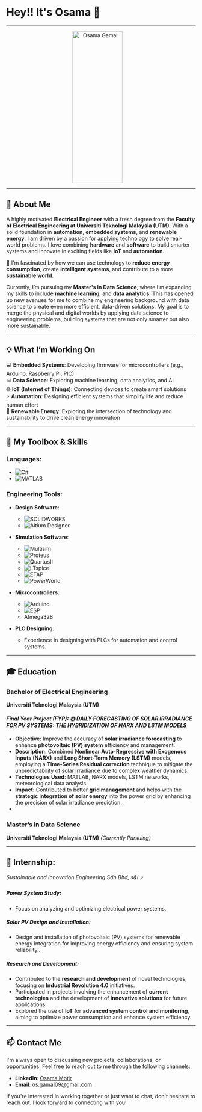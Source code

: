 # Hey!! It's Osama 👋
---
<p align="center">
  <img src="https://github.com/user-attachments/assets/62fce6df-f97c-4831-b76a-6cf5cb70be82" alt="Osama Gamal" width="133" height="404" style="margin-right: 20px;" />
</p>

---

## 🚀 About Me

A highly motivated **Electrical Engineer** with a fresh degree from the **Faculty of Electrical Engineering at Universiti Teknologi Malaysia (UTM)**. With a solid foundation in **automation**, **embedded systems**, and **renewable energy**, I am driven by a passion for applying technology to solve real-world problems. I love combining **hardware** and **software** to build smarter systems and innovate in exciting fields like **IoT** and **automation**.

🔋 I'm fascinated by how we can use technology to **reduce energy consumption**, create **intelligent systems**, and contribute to a more **sustainable world**.

Currently, I’m pursuing my **Master's in Data Science**, where I’m expanding my skills to include **machine learning**, and **data analytics**. This has opened up new avenues for me to combine my engineering background with data science to create even more efficient, data-driven solutions. My goal is to merge the physical and digital worlds by applying data science to engineering problems, building systems that are not only smarter but also more sustainable.

---

## 💡 What I’m Working On

💻 **Embedded Systems**: Developing firmware for microcontrollers (e.g., Arduino, Raspberry Pi, PIC)  
📊 **Data Science**: Exploring machine learning, data analytics, and AI  
🌐 **IoT (Internet of Things)**: Connecting devices to create smart solutions  
⚡ **Automation**: Designing efficient systems that simplify life and reduce human effort  
🌱 **Renewable Energy**: Exploring the intersection of technology and sustainability to drive clean energy innovation

---

## 🔧 My Toolbox & Skills

### **Languages**:  
- ![C#](https://img.shields.io/badge/-C%23-239120?style=flat&logo=c-sharp&logoColor=white)  
- ![MATLAB](https://img.shields.io/badge/-MATLAB-0076A8?style=flat&logo=mathworks&logoColor=white)


### **Engineering Tools**:

- **Design Software**:  
  - ![SOLIDWORKS](https://img.shields.io/badge/-SOLIDWORKS-FFB71B?style=flat&logo=solidworks&logoColor=white)  
  - ![Altium Designer](https://img.shields.io/badge/-Altium_Designer-0071C5?style=flat&logo=altium-designer&logoColor=white)

- **Simulation Software**:  
  - ![Multisim](https://img.shields.io/badge/-Multisim-FFA500?style=flat&logoColor=white)  
  - ![Proteus](https://img.shields.io/badge/-Proteus-4CAF50?style=flat&logoColor=white)  
  - ![QuartusII](https://img.shields.io/badge/-Quartus_II-0076A8?style=flat&logoColor=white)  
  - ![LTspice](https://img.shields.io/badge/-LTspice-FF0000?style=flat&logoColor=white)  
  - ![ETAP](https://img.shields.io/badge/-ETAP-0066CC?style=flat&logoColor=white)  
  - ![PowerWorld](https://img.shields.io/badge/-PowerWorld-000000?style=flat&logoColor=white)

- **Microcontrollers**:  
  - ![Arduino](https://img.shields.io/badge/-Arduino-00979D?style=flat&logo=arduino&logoColor=white)  
  - ![ESP](https://img.shields.io/badge/-ESP-00979D?style=flat&logo=espressif&logoColor=white)  
  - Atmega328

- **PLC Designing**:  
  - Experience in designing with PLCs for automation and control systems.

---

## 🎓 Education

### **Bachelor of Electrical Engineering**  
**Universiti Teknologi Malaysia (UTM)**  

#### *Final Year Project (FYP): 🌞 DAILY FORECASTING OF SOLAR IRRADIANCE FOR PV SYSTEMS: THE HYBRIDIZATION OF NARX AND LSTM MODELS*

- **Objective**: Improve the accuracy of **solar irradiance forecasting** to enhance **photovoltaic (PV) system** efficiency and management.
- **Description**: Combined **Nonlinear Auto-Regressive with Exogenous Inputs (NARX)** and **Long Short-Term Memory (LSTM)** models, employing a **Time-Series Residual correction** technique to mitigate the unpredictability of solar irradiance due to complex weather dynamics.
- **Technologies Used**: MATLAB, NARX models, LSTM networks, meteorological data analysis.
- **Impact**: Contributed to better **grid management** and helps with the **strategic integration of solar energy** into the power grid by enhancing the precision of solar irradiance prediction.
- 

### **Master’s in Data Science**  
**Universiti Teknologi Malaysia (UTM)** *(Currently Pursuing)*

---

## 💼 Internship:
  *Sustainable and Innovation Engineering Sdn Bhd, s&i ⚡️*

##### **Power System Study**:
- Focus on analyzing and optimizing electrical power systems.
  
##### **Solar PV Design and Installation**:
- Design and installation of photovoltaic (PV) systems for renewable energy integration for improving energy efficiency and ensuring system reliability..

##### **Research and Development**:
- Contributed to the **research and development** of novel technologies, focusing on **Industrial Revolution 4.0** initiatives.
- Participated in projects involving the enhancement of **current technologies** and the development of **innovative solutions** for future applications.
- Explored the use of **IoT** for **advanced system control and monitoring**, aiming to optimize power consumption and enhance system efficiency.

 ---
 ## 📫 Contact Me

I'm always open to discussing new projects, collaborations, or opportunities. Feel free to reach out to me through the following channels:

- **LinkedIn**: [Osama Motir](https://www.linkedin.com/in/osama-gamal-motir/)  
- **Email**: [os.gamal09@gmail.com](mailto:os.gamal09@gmail.com)  

If you're interested in working together or just want to chat, don't hesitate to reach out. I look forward to connecting with you!



